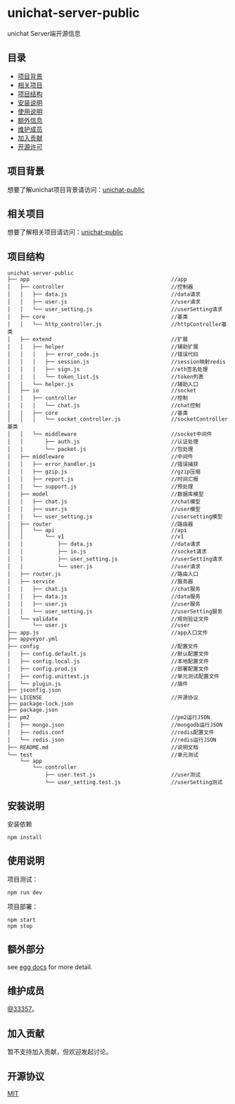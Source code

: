 <!--
 * @Author: 33357
 * @Date: 2021-02-05 13:01:49
 * @LastEditTime: 2021-02-06 11:05:10
 * @LastEditors: 33357
-->

# unichat-server-public

unichat Server端开源信息

## 目录

- [项目背景](#项目背景)
- [相关项目](#相关项目)
- [项目结构](#项目结构)
- [安装说明](#安装说明)
- [使用说明](#使用说明)
- [额外信息](#额外信息)
- [维护成员](#维护成员)
- [加入贡献](#加入贡献)
- [开源许可](#开源许可)

## 项目背景

想要了解unichat项目背景请访问：[unichat-public](https://github.com/33357/unichat-public)

## 相关项目

想要了解相关项目请访问：[unichat-public](https://github.com/33357/unichat-public)

## 项目结构

```
unichat-server-public
├── app                                             //app
│   ├── controller                                  //控制器
│   │   ├── data.js                                 //data请求
│   │   ├── user.js                                 //user请求
│   │   └── user_setting.js                         //userSetting请求
│   ├── core                                        //基类
│   │   └── http_controller.js                      //httpController基类
│   ├── extend                                      //扩展
│   │   ├── helper                                  //辅助扩展
│   │   │   ├── error_code.js                       //错误代码
│   │   │   ├── session.js                          //session映射redis
│   │   │   ├── sign.js                             //eth签名处理
│   │   │   └── token_list.js                       //token列表
│   │   └── helper.js                               //辅助入口
│   ├── io                                          //socket
│   │   ├── controller                              //控制
│   │   │   └── chat.js                             //chat控制
│   │   ├── core                                    //基类
│   │   │   └── socket_controller.js                //socketController基类
│   │   └── middleware                              //socket中间件
│   │       ├── auth.js                             //认证处理
│   │       └── packet.js                           //包处理
│   ├── middleware                                  //中间件
│   │   ├── error_handler.js                        //错误捕获
│   │   ├── gzip.js                                 //gzip压缩
│   │   ├── report.js                               //时间汇报
│   │   └── support.js                              //预处理
│   ├── model                                       //数据库模型
│   │   ├── chat.js                                 //chat模型
│   │   ├── user.js                                 //user模型
│   │   └── user_setting.js                         //usersetting模型
│   ├── router                                      //路由器
│   │   └── api                                     //api
│   │       └── v1                                  //v1
│   │           ├── data.js                         //data请求
│   │           ├── io.js                           //socket请求
│   │           ├── user_setting.js                 //userSetting请求
│   │           └── user.js                         //user请求
│   ├── router.js                                   //路由入口
│   ├── service                                     //服务器
│   │   ├── chat.js                                 //chat服务
│   │   ├── data.js                                 //data服务
│   │   ├── user.js                                 //user服务
│   │   └── user_setting.js                         //userSetting服务
│   └── validate                                    //规则验证文件
│       └── user.js                                 //user
├── app.js                                          //app入口文件
├── appveyor.yml
├── config                                          //配置文件
│   ├── config.default.js                           //默认配置文件
│   ├── config.local.js                             //本地配置文件
│   ├── config.prod.js                              //部署配置文件
│   ├── config.unittest.js                          //单元测试配置文件
│   └── plugin.js                                   //插件
├── jsconfig.json
├── LICENSE                                         //开源协议
├── package-lock.json
├── package.json
├── pm2                                             //pm2运行JSON
│   ├── mongo.json                                  //mongodb运行JSON
│   ├── redis.conf                                  //redis配置文件
│   └── redis.json                                  //redis运行JSON
├── README.md                                       //说明文档
└── test                                            //单元测试
    └── app
        └── controller
            ├── user.test.js                        //user测试
            └── user_setting.test.js                //userSetting测试
```

## 安装说明

安装依赖
```
npm install
```

## 使用说明

项目测试：
```
npm run dev
```

项目部署：
```
npm start
npm stop
```

## 额外部分

see [egg docs](https://eggjs.org) for more detail.

## 维护成员

[@33357](https://github.com/33357)。

## 加入贡献

暂不支持加入贡献，但欢迎发起讨论。

## 开源协议

[MIT](LICENSE)